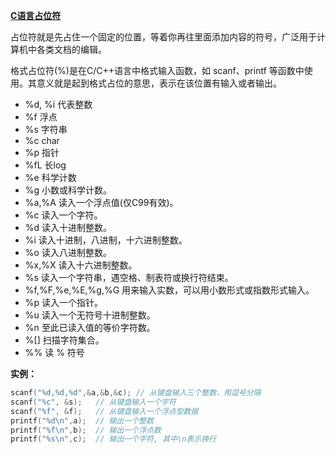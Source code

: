 [**C语言占位符**](https://www.cnblogs.com/ruanraun/p/9115196.html)

占位符就是先占住一个固定的位置，等着你再往里面添加内容的符号，广泛用于计算机中各类文档的编辑。

格式占位符(%)是在C/C++语言中格式输入函数，如 scanf、printf 等函数中使用。其意义就是起到格式占位的意思，表示在该位置有输入或者输出。

-  %d, %i 代表整数
-  %f 浮点
-  %s 字符串
-  %c char
-  %p 指针
-  %fL 长log
-  %e 科学计数
-  %g 小数或科学计数。
-  %a,%A 读入一个浮点值(仅C99有效)。
-  %c 读入一个字符。
-  %d 读入十进制整数。
-  %i 读入十进制，八进制，十六进制整数。
-  %o 读入八进制整数。
-  %x,%X 读入十六进制整数。
-  %s 读入一个字符串，遇空格、制表符或换行符结束。
-  %f,%F,%e,%E,%g,%G 用来输入实数，可以用小数形式或指数形式输入。
-  %p 读入一个指针。
-  %u 读入一个无符号十进制整数。
-  %n 至此已读入值的等价字符数。
-  %[] 扫描字符集合。
-  %% 读 % 符号

**实例：**

```c
scanf("%d,%d,%d",&a,&b,&c); // 从键盘输入三个整数，用逗号分隔 　
scanf("%c", &s);   // 从键盘输入一个字符 　
scanf("%f", &f);   // 从键盘输入一个浮点型数据 　
printf("%d\n",a);  // 输出一个整数 　
printf("%f\n",b);  // 输出一个浮点数 　
printf("%s\n",c);  // 输出一个字符, 其中\n表示换行
```


